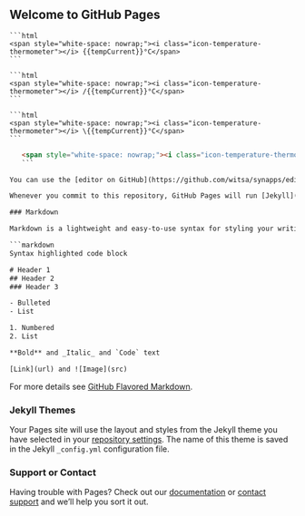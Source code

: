 ## Welcome to GitHub Pages

    ```html
    <span style="white-space: nowrap;"><i class="icon-temperature-thermometer"></i> {{tempCurrent}}°C</span>
    ```

    ```html
    <span style="white-space: nowrap;"><i class="icon-temperature-thermometer"></i> /{{tempCurrent}}°C</span>
    ```

    ```html
    <span style="white-space: nowrap;"><i class="icon-temperature-thermometer"></i> \{{tempCurrent}}°C</span>
    ```
    
 ```html
    <span style="white-space: nowrap;"><i class="icon-temperature-thermometer"></i> {{{tempCurrent}}}°C</span>
    ```

You can use the [editor on GitHub](https://github.com/witsa/synapps/edit/master/README.md) to maintain and preview the content for your website in Markdown files.

Whenever you commit to this repository, GitHub Pages will run [Jekyll](https://jekyllrb.com/) to rebuild the pages in your site, from the content in your Markdown files.

### Markdown

Markdown is a lightweight and easy-to-use syntax for styling your writing. It includes conventions for

```markdown
Syntax highlighted code block

# Header 1
## Header 2
### Header 3

- Bulleted
- List

1. Numbered
2. List

**Bold** and _Italic_ and `Code` text

[Link](url) and ![Image](src)
```

For more details see [GitHub Flavored Markdown](https://guides.github.com/features/mastering-markdown/).

### Jekyll Themes

Your Pages site will use the layout and styles from the Jekyll theme you have selected in your [repository settings](https://github.com/witsa/synapps/settings). The name of this theme is saved in the Jekyll `_config.yml` configuration file.

### Support or Contact

Having trouble with Pages? Check out our [documentation](https://help.github.com/categories/github-pages-basics/) or [contact support](https://github.com/contact) and we’ll help you sort it out.
